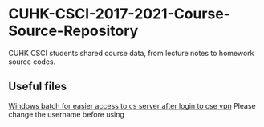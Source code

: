 # CUHK-CSCI-2017-2021-Course-Source-Repository
CUHK CSCI students shared course data, from lecture notes to homework source codes.

## Useful files
[Windows batch for easier access to cs server after login to cse vpn](https://github.com/yuchitoto/CUHK-CSCI-2017-2021-Course-Source-Repository/blob/master/connect_cs_server.cmd)
Please change the username before using
